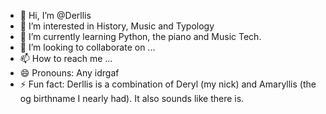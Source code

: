- 👋 Hi, I’m @Derllis
- 👀 I’m interested in History, Music and Typology
- 🌱 I’m currently learning Python, the piano and Music Tech.
- 💞️ I’m looking to collaborate on ...
- 📫 How to reach me ...
- 😄 Pronouns: Any idrgaf
- ⚡ Fun fact: Derllis is a combination of Deryl (my nick) and Amaryllis (the og birthname I nearly had). It also sounds like there is.

<!---
Derllis/Derllis is a ✨ special ✨ repository because its `README.md` (this file) appears on your GitHub profile.
You can click the Preview link to take a look at your changes.
--->
